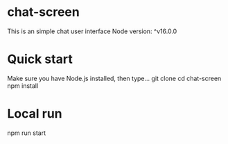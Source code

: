 # chat-screen
This is an simple chat user interface
Node version: ^v16.0.0
# Quick start
Make sure you have Node.js installed, then type...
git clone
cd chat-screen
npm install
# Local run
npm run start
